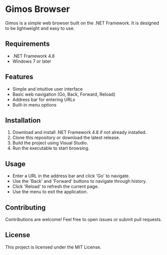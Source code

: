 # Gimos Browser

Gimos is a simple web browser built on the .NET Framework. It is designed to be lightweight and easy to use.

## Requirements

- .NET Framework 4.8
- Windows 7 or later

## Features

- Simple and intuitive user interface
- Basic web navigation (Go, Back, Forward, Reload)
- Address bar for entering URLs
- Built-in menu options

## Installation

1. Download and install .NET Framework 4.8 if not already installed.
2. Clone this repository or download the latest release.
3. Build the project using Visual Studio.
4. Run the executable to start browsing.

## Usage

- Enter a URL in the address bar and click 'Go' to navigate.
- Use the 'Back' and 'Forward' buttons to navigate through history.
- Click 'Reload' to refresh the current page.
- Use the menu to exit the application.

## Contributing

Contributions are welcome! Feel free to open issues or submit pull requests.

## License

This project is licensed under the MIT License.

